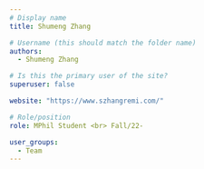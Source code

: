 ```yaml
---
# Display name
title: Shumeng Zhang

# Username (this should match the folder name)
authors:
  - Shumeng Zhang

# Is this the primary user of the site?
superuser: false

website: "https://www.szhangremi.com/"

# Role/position
role: MPhil Student <br> Fall/22-

user_groups:
  - Team
---
```

